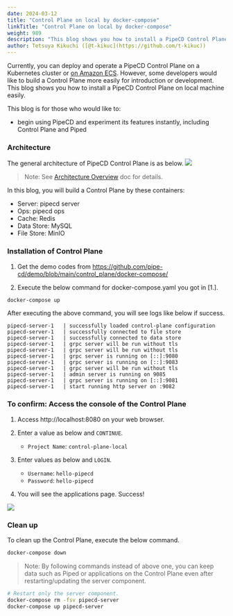 ```yaml
---
date: 2024-03-12
title: "Control Plane on local by docker-compose"
linkTitle: "Control Plane on local by docker-compose"
weight: 989
description: "This blog shows you how to install a PipeCD Control Plane on local machine easily."
author: Tetsuya Kikuchi ([@t-kikuc](https://github.com/t-kikuc))
---
```


Currently, you can deploy and operate a PipeCD Control Plane on a Kubernetes cluster or [on Amazon ECS](./control-plane-on-ecs.md).
However, some developers would like to build a Control Plane more easily for introduction or development.
This blog shows you how to install a PipeCD Control Plane on local machine easily.

This blog is for those who would like to:
- begin using PipeCD and experiment its features instantly, including Control Plane and Piped

### Architecture

The general architecture of PipeCD Control Plane is as below.
![](/images/control-plane-components.png)

> Note: See [Architecture Overview](docs/user-guide/managing-controlplane/architecture-overview/) doc for details.

In this blog, you will build a Control Plane by these containers:

- Server: pipecd server
- Ops: pipecd ops
- Cache: Redis
- Data Store: MySQL
- File Store: MinIO

### Installation of Control Plane

1. Get the demo codes from https://github.com/pipe-cd/demo/blob/main/control_plane/docker-compose/

2. Execute the below command for docker-compose.yaml you got in [1.].

```sh
docker-compose up
```

After executing the above command, you will see logs like below if success.

```log
pipecd-server-1   | successfully loaded control-plane configuration
pipecd-server-1   | successfully connected to file store
pipecd-server-1   | successfully connected to data store
pipecd-server-1   | grpc server will be run without tls
pipecd-server-1   | grpc server will be run without tls
pipecd-server-1   | grpc server is running on [::]:9080
pipecd-server-1   | grpc server is running on [::]:9083
pipecd-server-1   | grpc server will be run without tls
pipecd-server-1   | admin server is running on 9085
pipecd-server-1   | grpc server is running on [::]:9081
pipecd-server-1   | start running http server on :9082
```

### To confirm: Access the console of the Control Plane

1. Access http://localhost:8080 on your web browser.

2. Enter a value as below and `CONTINUE`.
   - `Project Name`: `control-plane-local`

3. Enter values as below and `LOGIN`.
   - `Username`: `hello-pipecd`
   - `Password`: `hello-pipecd`

4. You will see the applications page. Success!

![](/images/control-plane-local-console.png)

### Clean up

To clean up the Control Plane, execute the below command.

```sh
docker-compose down
```

> Note: By following commands instead of above one, you can keep data such as Piped or applications on the Control Plane even after restarting/updating the server component.

```sh
# Restart only the server component.
docker-compose rm -fsv pipecd-server
docker-compose up pipecd-server
```
